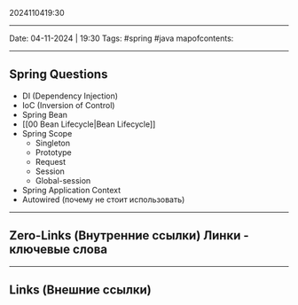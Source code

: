 2024110419:30
___
Date: 04-11-2024 | 19:30
Tags: #spring #java 
mapofcontents: 
___
## Spring Questions

 * DI (Dependency Injection)
 * IoC (Inversion of Control)
 * Spring Bean
 * [[00 Bean Lifecycle|Bean Lifecycle]]
 * Spring Scope
	 * Singleton
	 * Prototype
	 * Request
	 * Session
	 * Global-session
 * Spring Application Context
 * Autowired (почему не стоит использовать)


-----
**Zero-Links**  (Внутренние ссылки) Линки - ключевые слова
-

------
**Links** (Внешние ссылки)
-
